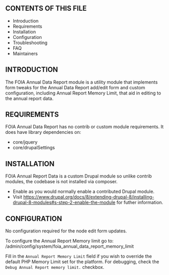 CONTENTS OF THIS FILE
---------------------
   
 * Introduction
 * Requirements
 * Installation
 * Configuration
 * Troubleshooting
 * FAQ
 * Maintainers
 
 
INTRODUCTION
------------
The FOIA Annual Data Report module is a utility module that implements form 
tweaks for the Annual Data Report add/edit form and custom configuration, 
including Annual Report Memory Limit, that aid in editing to the annual report 
data.


REQUIREMENTS
------------
FOIA Annual Data Report has no contrib or custom module requirements.
It does have library dependencies on:
 * core/jquery
 * core/drupalSettings


INSTALLATION
------------
FOIA Annual Report Data is a custom Drupal module so unlike contrib modules, the codebase is not
installed via composer.

 * Enable as you would normally enable a contributed Drupal
module. 
 * Visit https://www.drupal.org/docs/8/extending-drupal-8/installing-drupal-8-modules#s-step-2-enable-the-module
for futher information.


CONFIGURATION
-------------
No configuration required for the node edit form updates.
 
To configure the Annual Report Memory limit go to:
/admin/config/system/foia_annual_data_report_memory_limit

Fill in the `Annual Report Memory Limit` field  if you wish to override the 
default PHP Memory Limit set for the platform. For debugging, check the 
`Debug Annual Report memory limit.` checkbox.
